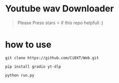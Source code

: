 # Youtube wav Downloader


> Please Press stars ⭐ if this repo
> helpfull :)




# how to use

```
git clone https://github.com/CiDXT/Web.git
```

```
pip install gradio yt-dlp
```


```
python run.py
```
